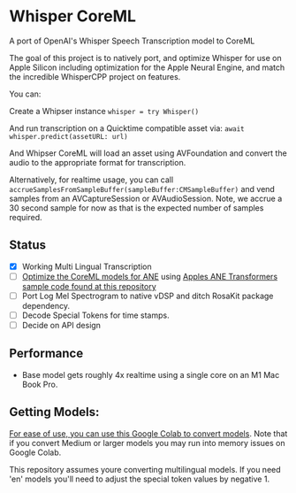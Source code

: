 
# Whisper CoreML

A port of OpenAI's Whisper Speech Transcription model to CoreML

The goal of this project is to natively port, and optimize Whisper for use on Apple Silicon including optimization for the Apple Neural Engine, and match the incredible WhisperCPP project on features.

You can:

Create a Whipser instance `whisper = try Whisper()`

And run transcription on a Quicktime compatible asset via: `await whisper.predict(assetURL: url)`

And Whipser CoreML will load an asset using AVFoundation and convert the audio to the appropriate format for transcription.

Alternatively, for realtime usage, you can call `accrueSamplesFromSampleBuffer(sampleBuffer:CMSampleBuffer)` and vend samples from an AVCaptureSession or AVAudioSession. Note, we accrue a 30 second sample for now as that is the expected number of samples required. 

## Status
* [X] Working Multi Lingual Transcription
* [ ] [Optimize the CoreML models for ANE](https://machinelearning.apple.com/research/neural-engine-transformers) using [Apples ANE Transformers sample code found at this repository](https://github.com/apple/ml-ane-transformers)
* [ ] Port Log Mel Spectrogram to native vDSP and ditch RosaKit package dependency.
* [ ] Decode Special Tokens for time stamps.
* [ ] Decide on API design

## Performance

* Base model gets roughly 4x realtime using a single core on an M1 Mac Book Pro.


## Getting Models:

[For ease of use, you can use this Google Colab to convert models](https://colab.research.google.com/drive/1IiBx6-hipt3ER3VjkjuUEAObwipHy1mL
). Note that if you convert Medium or larger models you may run into memory issues on Google Colab. 

This repository assumes youre converting multilingual models. If you need 'en' models you'll need to adjust the special token values by negative 1.
